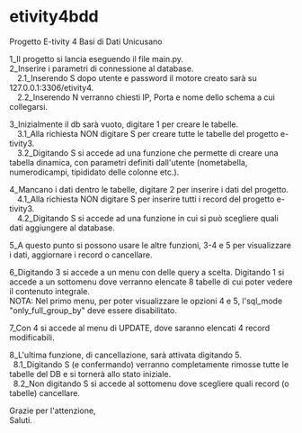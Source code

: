# etivity4bdd
Progetto E-tivity 4 Basi di Dati Unicusano

1_Il progetto si lancia eseguendo il file main.py.  
2_Inserire i parametri di connessione al database.  
&ensp;&ensp;2.1_Inserendo S dopo utente e password il motore creato sarà su 127.0.0.1:3306/etivity4.  
&ensp;&ensp;2.2_Inserendo N verranno chiesti IP, Porta e nome dello schema a cui collegarsi.  

3_Inizialmente il db sarà vuoto, digitare 1 per creare le tabelle.  
&ensp;&ensp;3.1_Alla richiesta NON digitare S per creare tutte le tabelle del progetto e-tivity3.  
&ensp;&ensp;3.2_Digitando S si accede ad una funzione che permette di creare una tabella dinamica, con parametri definiti dall'utente (nometabella, numerodicampi, tipididato delle colonne etc.).  

4_Mancano i dati dentro le tabelle, digitare 2 per inserire i dati del progetto.  
&ensp;&ensp;4.1_Alla richiesta NON digitare S per inserire tutti i record del progetto e-tivity3.  
&ensp;&ensp;4.2_Digitando S si accede ad una funzione in cui si può scegliere quali dati aggiungere al database.  
  
5_A questo punto si possono usare le altre funzioni, 3-4 e 5 per visualizzare i dati, aggiornare i record o cancellare.  

6_Digitando 3 si accede a un menu con delle query a scelta. Digitando 1 si accede a un sottomenu dove verranno elencate 8 tabelle di cui poter vedere il contenuto integrale.  
NOTA: Nel primo menu, per poter visualizzare le opzioni 4 e 5, l'sql_mode "only_full_group_by" deve essere disabilitato.  

7_Con 4 si accede al menu di UPDATE, dove saranno elencati 4 record modificabili.  

8_L'ultima funzione, di cancellazione, sarà attivata digitando 5.   
&ensp;8.1_Digitando S (e confermando) verranno completamente rimosse tutte le tabelle del DB e si tornerà allo stato iniziale.  
&ensp;8.2_Non digitando S si accede al sottomenu dove scegliere quali record (o tabelle) cancellare.  

Grazie per l'attenzione,  
Saluti.
  
